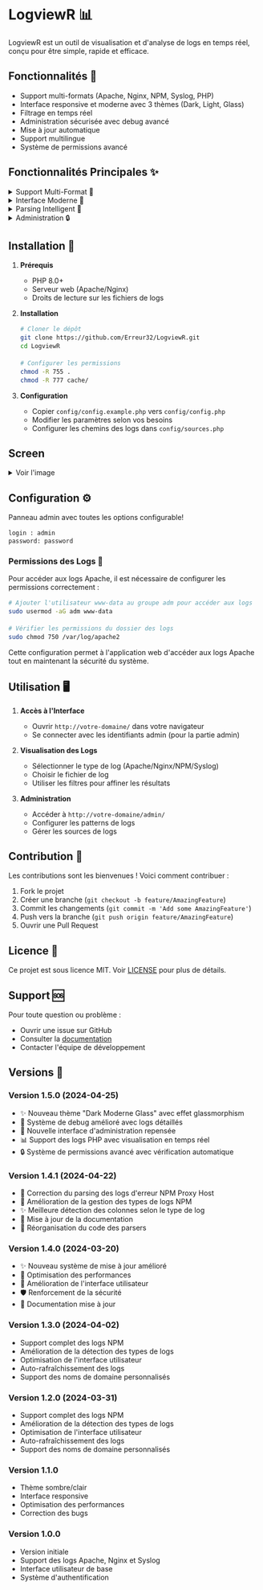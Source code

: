 # LogviewR 📊

LogviewR est un outil de visualisation et d'analyse de logs en temps réel, conçu pour être simple, rapide et efficace.

## Fonctionnalités 🌟

- Support multi-formats (Apache, Nginx, NPM, Syslog, PHP)
- Interface responsive et moderne avec 3 thèmes (Dark, Light, Glass)
- Filtrage en temps réel
- Administration sécurisée avec debug avancé
- Mise à jour automatique
- Support multilingue
- Système de permissions avancé

## Fonctionnalités Principales ✨

<details>
  <summary>  Support Multi-Format  🎯</summary>
  
  - **Logs Apache** (access, error, 404)  
  - **Logs Nginx** (access, error)  
  - **Logs NPM** (Proxy Host, Default Host, Dead Host, Fallback)  
  - **Logs Syslog** (auth, kern, daemon, etc.)
</details>

<details>
  <summary>  Interface Moderne  🎨</summary>
  
  - **Thème sombre/clair**  
  - **Design responsive**  
  - **Auto-rafraîchissement des logs**  
  - **Filtres dynamiques**  
  - **Affichage optimisé des données**
</details>

<details>
  <summary>  Parsing Intelligent  🧠</summary>
  
  - **Détection automatique des types de logs**  
  - **Support des noms de domaine personnalisés**  
  - **Filtrage avancé**  
  - **Formatage intelligent des données**
</details>

<details>
  <summary>  Administration  🔒</summary>
  
  - **Interface d'administration sécurisée**  
  - **Gestion des patterns de logs**  
  - **Configuration des sources**  

</details>


## Installation 🚀

1. **Prérequis**
   - PHP 8.0+
   - Serveur web (Apache/Nginx)
   - Droits de lecture sur les fichiers de logs

2. **Installation**
   ```bash
   # Cloner le dépôt
   git clone https://github.com/Erreur32/LogviewR.git
   cd LogviewR

   # Configurer les permissions
   chmod -R 755 .
   chmod -R 777 cache/
   ```

3. **Configuration**
   - Copier `config/config.example.php` vers `config/config.php`
   - Modifier les paramètres selon vos besoins
   - Configurer les chemins des logs dans `config/sources.php`

## Screen

<details>
  <summary>Voir l'image</summary>
 
  ![Logviewer](https://github.com/Erreur32/LogviewR/blob/main/assets/logviewer.png)
</details>

## Configuration ⚙️

Panneau admin avec toutes les options configurable!

    login : admin
    password: password 

### Permissions des Logs 🔐

Pour accéder aux logs Apache, il est nécessaire de configurer les permissions correctement :

```bash
# Ajouter l'utilisateur www-data au groupe adm pour accéder aux logs
sudo usermod -aG adm www-data

# Vérifier les permissions du dossier des logs
sudo chmod 750 /var/log/apache2
```

Cette configuration permet à l'application web d'accéder aux logs Apache tout en maintenant la sécurité du système.

## Utilisation 🖥️

1. **Accès à l'Interface**
   - Ouvrir `http://votre-domaine/` dans votre navigateur
   - Se connecter avec les identifiants admin (pour la partie admin)

2. **Visualisation des Logs**
   - Sélectionner le type de log (Apache/Nginx/NPM/Syslog)
   - Choisir le fichier de log
   - Utiliser les filtres pour affiner les résultats

3. **Administration**
   - Accéder à `http://votre-domaine/admin/`
   - Configurer les patterns de logs
   - Gérer les sources de logs

## Contribution 👥

Les contributions sont les bienvenues ! Voici comment contribuer :

1. Fork le projet
2. Créer une branche (`git checkout -b feature/AmazingFeature`)
3. Commit les changements (`git commit -m 'Add some AmazingFeature'`)
4. Push vers la branche (`git push origin feature/AmazingFeature`)
5. Ouvrir une Pull Request

## Licence 📄

Ce projet est sous licence MIT. Voir [LICENSE](LICENSE) pour plus de détails.

## Support 🆘

Pour toute question ou problème :
- Ouvrir une issue sur GitHub
- Consulter la [documentation](DEVELOPMENT.md)
- Contacter l'équipe de développement

## Versions 🔄

### Version 1.5.0 (2024-04-25)
- ✨ Nouveau thème "Dark Moderne Glass" avec effet glassmorphism
- 🔧 Système de debug amélioré avec logs détaillés
- 🎨 Nouvelle interface d'administration repensée
- 📊 Support des logs PHP avec visualisation en temps réel
- 🔒 Système de permissions avancé avec vérification automatique

### Version 1.4.1 (2024-04-22)
- 🐛 Correction du parsing des logs d'erreur NPM Proxy Host
- 🔧 Amélioration de la gestion des types de logs NPM
- ✨ Meilleure détection des colonnes selon le type de log
- 📝 Mise à jour de la documentation
- 🎨 Réorganisation du code des parsers

### Version 1.4.0 (2024-03-20)
- ✨ Nouveau système de mise à jour amélioré
- 🔧 Optimisation des performances
- 🎨 Amélioration de l'interface utilisateur
- 🛡️ Renforcement de la sécurité
- 📝 Documentation mise à jour

### Version 1.3.0 (2024-04-02)
- Support complet des logs NPM
- Amélioration de la détection des types de logs
- Optimisation de l'interface utilisateur
- Auto-rafraîchissement des logs
- Support des noms de domaine personnalisés

### Version 1.2.0 (2024-03-31)
- Support complet des logs NPM
- Amélioration de la détection des types de logs
- Optimisation de l'interface utilisateur
- Auto-rafraîchissement des logs
- Support des noms de domaine personnalisés

### Version 1.1.0
- Thème sombre/clair
- Interface responsive
- Optimisation des performances
- Correction des bugs

### Version 1.0.0
- Version initiale
- Support des logs Apache, Nginx et Syslog
- Interface utilisateur de base
- Système d'authentification 
